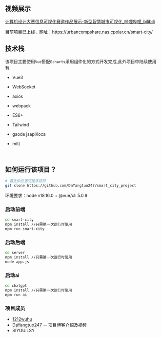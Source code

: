 ## 视频展示
[计算机设计大赛信息可视化赛道作品展示-新型智慧城市可视化_哔哩哔哩_bilibili](https://www.bilibili.com/video/BV1TH4y1X7BL/?t=1&spm_id_from=333.1350.jump_directly&vd_source=bc4fa866e16a93e8322d340eefe71de3)

目前项目已上线，网址：https://urbancompshare.nas.cpolar.cn/smart-city/

## 技术栈

该项目主要使用`Vue`搭配`Echarts`采用组件化的方式开发完成,此外项目中陆续使用有

- Vue3

- WebSocket

- axios

- webpack

- ES6+

- Tailwind

- gaode jsapi/loca

- mitt

  ​    

## 如何运行该项目？

```bash
# 首先你应当克隆该项目
git clone https://github.com/DaYangtuo247/smart_city_project
```

环境要求：node v18.16.0 + @vue/cli 5.0.8

### 启动前端

```bash
cd smart-city
npm install //只需第一次运行时使用
npm run smart-city
```

### 启动后端

```bash
cd server
npm install //只需第一次运行时使用
node app.js
```

### 启动ai

```bash
cd chatgpt
npm install //只需第一次运行时使用
npm run ai
```

### 项目成员
- [1212wuhu](https://github.com/1212wuhu)
- [DaYangtuo247](https://github.com/DaYangtuo247) -- [项目博客介绍及视频](https://www.wqlblog.cn/%e5%9f%ba%e4%ba%8egpt%e5%92%8c%e5%9f%8e%e5%b8%82%e4%bf%a1%e6%81%af%e6%a8%a1%e5%9e%8b%e7%9a%84%e6%96%b0%e5%9e%8b%e6%99%ba%e6%85%a7%e5%9f%8e%e5%b8%82%e5%8f%af%e8%a7%86%e5%8c%96%e4%b8%8e%e5%88%86/)
- SIYOU.LSY
